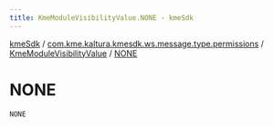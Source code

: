 ```yaml
---
title: KmeModuleVisibilityValue.NONE - kmeSdk
---
```


[kmeSdk](../../index.html) / [com.kme.kaltura.kmesdk.ws.message.type.permissions](../index.html) / [KmeModuleVisibilityValue](index.html) / [NONE](./-n-o-n-e.html)

# NONE

`NONE`